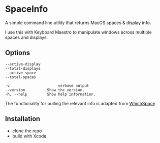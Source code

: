 # SpaceInfo

A simple command line utility that returns MacOS spaces & display info.

I use this with Keyboard Maestro to manipulate windows across multiple spaces and displays.


## Options

```
--active-display
--total-displays
--active-space
--total-spaces

-v                      verbose output
--version          Show the version.
-h, --help         Show help information.

```

The functionality for pulling the relevant info is adapted from [WhichSpace](https://github.com/gechr/WhichSpace)

## Installation

- clone the repo
-  build with Xcode

